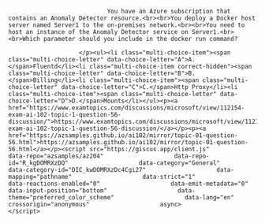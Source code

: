 <p class="card-text">
							
								You have an Azure subscription that contains an Anomaly Detector resource.<br><br>You deploy a Docker host server named Server1 to the on-premises network.<br><br>You need to host an instance of the Anomaly Detector service on Server1.<br><br>Which parameter should you include in the docker run command?
							
						</p><ul><li class="multi-choice-item"><span class="multi-choice-letter" data-choice-letter="A">A.</span>Fluentd</li><li class="multi-choice-item correct-hidden"><span class="multi-choice-letter" data-choice-letter="B">B.</span>Billing</li><li class="multi-choice-item"><span class="multi-choice-letter" data-choice-letter="C">C.</span>Http Proxy</li><li class="multi-choice-item"><span class="multi-choice-letter" data-choice-letter="D">D.</span>Mounts</li></ul><p><a href="https://www.examtopics.com/discussions/microsoft/view/112154-exam-ai-102-topic-1-question-56-discussion/">https://www.examtopics.com/discussions/microsoft/view/112154-exam-ai-102-topic-1-question-56-discussion/</a></p><p><a href="https://azsamples.github.io/ai102/mirror/topic-01-question-56.html">https://azsamples.github.io/ai102/mirror/topic-01-question-56.html</a></p><script src="https://giscus.app/client.js"                    data-repo="azsamples/az204"                    data-repo-id="R_kgDOMRXzDQ"                    data-category="General"                    data-category-id="DIC_kwDOMRXzDc4Cgi27"                    data-mapping="pathname"                    data-strict="1"                    data-reactions-enabled="0"                    data-emit-metadata="0"                    data-input-position="bottom"                    data-theme="preferred_color_scheme"                    data-lang="en"                    crossorigin="anonymous"                    async>                    </script>
